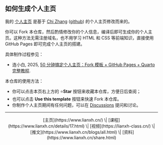 ## 如何生成个人主页

我的 [个人主页](https://lianxhcn.github.io/) 是基于 [Chi Zhang](https://chizapoth.github.io/) ([github](https://github.com/chizapoth/chizapoth.github.io)) 的个人主页修改而来的。

你可以 Fork 本仓库，然后酌情修改你的个人信息，编译后即可生成你的个人主页。这种方法无需注册域名，也不用学习 HTML 和 CSS 等前端知识，直接使用 GitHub Pages 即可完成个人主页的搭建。

具体制作过程参见：

-   连小白, 2025, [50 分钟搞定个人主页：Fork 模板 + GitHub Pages + Quarto 完整教程](https://www.lianxh.cn/details/1644.html).

本仓库的使用方法：

-   你可以点击本页右上方的 ⭐**Star** 按钮来收藏本仓库，方便日后查阅；
-   也可以点击 **Use this template** 按钮来快速 Fork 本仓库。
-   你制作个人主页期间有任何问题，可以在 [Discussions](https://github.com/lianyujun/lianyujun.github.io/discussions) 提问和讨论。

------------------------------------------------------------------------

<center>[主页](https://www.lianxh.cn/) \| [课程](https://www.lianxh.cn/details/17.html) \| [视频](https://lianxh-class.cn/) \| [推文](https://www.lianxh.cn/blogs/all.html) \| [资料](https://www.lianxh.cn/share.html)</center>